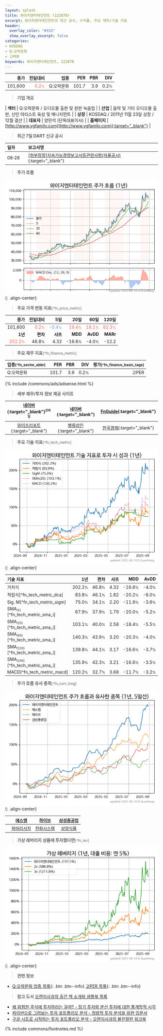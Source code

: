 ```yaml
---
layout: splash
title: 와이지엔터테인먼트 (122870)
excerpt: 와이지엔터테인먼트의 최근 공시, 수익률, 주요 재무/기술 지표
header:
  overlay_color: "#333"
  show_overlay_excerpt: false
categories:
- KOSDAQ
- Q:오락문화
- 고PER
keywords: 와이지엔터테인먼트, 122870
---
```


| **종가** | **전일대비** | **업종** | **PER** | **PBR** | **DIV** |
| -------: | -----------: | -------: | ------: | ------: | ------: |
| 101,600 | <span style="color: tomato">0.2<small>%</small></span> | Q:오락문화 | 101.7 | 3.9 | 0.2<small>%</small> |

<!-- more -->


> **기업 개요**<a id="company"></a>

| <span style="white-space:nowrap;">**섹터**</span> | Q:오락문화 / 오디오물 출판 및 원판 녹음업 |
| <span style="white-space:nowrap;">**산업**</span> | 음악 및 기타 오디오물 출판, 신인 아티스트 육성 및 매니지먼트 |
| <span style="white-space:nowrap;">**상장**</span> | KOSDAQ / 2011년 11월 23일 상장 / 12월 결산 |
| <span style="white-space:nowrap;">**대표자**</span> | 양민석 (단독대표이사) |
| <span style="white-space:nowrap;">**홈페이지**</span> | [http://www.ygfamily.com](http://www.ygfamily.com){:target="_blank"} |


> **최근 7일 DART 신규 공시**<a id="dart"></a>

| **일자** |      | **보고서명** |
| :------- | :--- | :----------- |
| 08&#x2011;28 | | [[첨부정정]지속가능경영보고서등관련사항(자율공시)              ](https://dart.fss.or.kr/dsaf001/main.do?rcpNo=20250828900538){:target="_blank"} |


> **주가 흐름**<a id="price"></a>

![122870](/stock/images/122870.png){: .align-center}


> **주요 가격 변동 지표**<small>[^fn_price_metric]</small>

| **종가** | **전일대비** | **5일** | **20일** | **60일** | **120일** |
| -------: | -----------: | ------: | -------: | -------: | --------: |
| 101,600 | <span style="color: tomato">0.2<small>%</small></span> | <span style="color: cornflowerblue">-0.4<small>%</small></span> | <span style="color: tomato">19.4<small>%</small></span> | <span style="color: tomato">18.1<small>%</small></span> | <span style="color: tomato">62.3<small>%</small></span> |
| **1년** | **편차** | **샤프** | **MDD** | **AvDD** | **MARr** |
| <span style="color: tomato">202.2<small>%</small></span> | 46.8<small>%</small> | 4.32 | -16.6<small>%</small> | -4.0<small>%</small> | -12.2 |


> **주요 재무 지표**<small>[^fn_finance_metric]</small>

| **업종**<small>[^fn_sector_abbr]</small> | **PER** | **PBR** | **DIV** | **평가**<small>[^fn_finance_basic_tags]</small> |
| :--------------------------------------- | ------: | ------: | ------: | ----------------------------------------------: |
| Q:오락문화 | 101.7 | 3.9 | 0.2<small>%</small> | 고PER |



{% include /commons/ads/adsense.html %}

> **세부 재무/투자 정보 제공 사이트**

| [네이버](https://m.stock.naver.com/domestic/stock/122870/finance/summary){:target="_blank"}<sup><small>모바일</small></sup> | [네이버](https://finance.naver.com/item/coinfo.naver?code=122870){:target="_blank"} | [FnGuide](https://comp.fnguide.com/SVO2/ASP/SVD_Invest.asp?gicode=A122870&MenuYn=Y){:target="_blank"} |
| :---: | :---: | :---: |
| [와이즈리포트](https://comp.wisereport.co.kr/company/c1040001.aspx?cmp_cd=122870){:target="_blank"} | [밸류라인](https://www.valueline.co.kr/finance/summary/122870){:target="_blank"} | [한국경제](https://markets.hankyung.com/stock/122870/financial-summary){:target="_blank"} |


> **주요 기술 지표**<small>[^fn_tech_metric]</small>


![122870](/stock/images/122870_tech.png){: .align-center}

| **기술 지표** | **1년** | **편차** | **샤프** | **MDD** | **AvDD** |
| :------------ | ------: | -----------: | -------: | ------: | -------: |
| 거치식 | 202.2<small>%</small> | 46.8<small>%</small> | 4.32 | -16.6<small>%</small> | -4.0<small>%</small> |
| 적립식[^fn_tech_metric_dca] | 83.8<small>%</small> | 46.1<small>%</small> | 1.82 | -20.2<small>%</small> | -6.0<small>%</small> |
| Sig. M[^fn_tech_metric_sigm] | 75.0<small>%</small> | 34.1<small>%</small> | 2.20 | -11.9<small>%</small> | -3.6<small>%</small> |
| SMA<small><sub>(5)</sub></small>[^fn_tech_metric_sma_i] | 67.9<small>%</small> | 37.9<small>%</small> | 1.79 | -20.0<small>%</small> | -5.2<small>%</small> |
| SMA<small><sub>(20)</sub></small>[^fn_tech_metric_sma_i] | 103.1<small>%</small> | 40.0<small>%</small> | 2.58 | -18.4<small>%</small> | -5.5<small>%</small> |
| SMA<small><sub>(60)</sub></small>[^fn_tech_metric_sma_i] | 140.3<small>%</small> | 43.9<small>%</small> | 3.20 | -20.3<small>%</small> | -4.0<small>%</small> |
| SMA<small><sub>(120)</sub></small>[^fn_tech_metric_sma_i] | 139.8<small>%</small> | 44.1<small>%</small> | 3.17 | -16.6<small>%</small> | -3.7<small>%</small> |
| SMA<small><sub>(240)</sub></small>[^fn_tech_metric_sma_i] | 135.9<small>%</small> | 42.3<small>%</small> | 3.21 | -16.6<small>%</small> | -3.5<small>%</small> |
| MACD[^fn_tech_metric_macd] | 120.2<small>%</small> | 32.7<small>%</small> | 3.68 | -11.7<small>%</small> | -3.2<small>%</small> |


> **주가 흐름 유사 종목**<a id="corr"></a><small>[^fn_corr_long]</small>

![122870](/stock/images/122870_corr.png){: .align-center}

|       | [에스엠](/041510/) | [하이브](/352820/) | [삼성중공업](/010140/) |
| :---: | :------------------------------------: | :------------------------------------: | :------------------------------------: |
|       | [파마리서치](/214450/) | [한화시스템](/272210/) | [삼양식품](/003230/) |


> **가상 레버리지 상품에 투자했다면**<a id="2x"></a><small>[^fn_lev]</small>

![122870](/stock/images/122870_2x.png){: .align-center}


> **관련 정보**

- [Q:오락문화 업종 목록](/stats/sector/kosdaq_업종_오락문화_종목/){: .btn .btn--info} [고PER 목록](/fn/fn_high_per/){: .btn .btn--info}

> **참고 도서** [오렌지사과의 출간 책 소개와 샘플북 목록](https://kongdori.tistory.com/691)

- [왜 위험한 주식에 투자하라는 걸까? - 장기 투자와 분산 투자에 대한 통계학적 시각](https://kongdori.tistory.com/421)
- [파이썬으로 그려보는 투자 포트폴리오 분석  - 정량적 투자 분석을 위한 입문서](https://kongdori.tistory.com/643)
- [구글 시트로 시작하는 투자 포트폴리오 분석 - 오렌지사과의 불친절한 워크북](https://kongdori.tistory.com/449)


{% include commons/footnotes.md %}